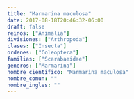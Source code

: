 ```yaml
---
title: "Marmarina maculosa"
date: 2017-08-18T20:46:32-06:00
draft: false
reinos: ["Animalia"]
divisiones: ["Arthropoda"]
clases: ["Insecta"]
ordenes: ["Coleoptera"]
familias: ["Scarabaeidae"]
generos: ["Marmarina"]
nombre_cientifico: "Marmarina maculosa"
nombre_comun: ""
nombre_ingles: ""
---
```

